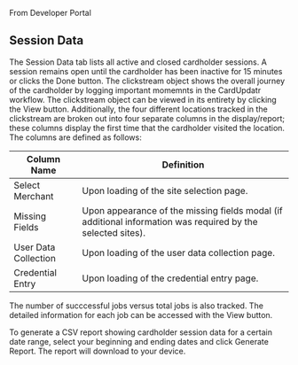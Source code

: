 From Developer Portal

## Session Data
The Session Data tab lists all active and closed cardholder sessions. A session remains open until the cardholder has been inactive for 15 minutes or clicks the Done button. 
The clickstream object shows the overall journey of the cardholder by logging important momemnts in the CardUpdatr workflow. The clickstream object can be viewed in its entirety by clicking the View button. Additionally, the four different locations tracked in the clickstream are broken out into four separate columns in the display/report; these columns display the first time that the cardholder visited the location. The columns are defined as follows: 

| Column Name | Definition |
|----------|----------|
| Select Merchant | Upon loading of the site selection page. |
| Missing Fields | Upon appearance of the missing fields modal (if additional information was required by the selected sites). |
| User Data Collection | Upon loading of the user data collection page. |
| Credential Entry | Upon loading of the credential entry page. |

The number of succcessful jobs versus total jobs is also tracked. The detailed information for each job can be accessed with the View button.

To generate a CSV report showing cardholder session data for a certain date range, select your beginning and ending dates and click Generate Report. The report will download to your device.
